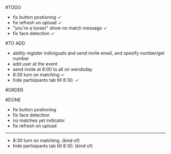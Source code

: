#TODO

- fix button postioning ✓
- fix refresh on upload ✓
- "you're a looser" show no match message ✓
- fix face detection ✓

#TO ADD
- ability register indiviguals and send invite email, and spesify number/get number
- add user at the event
- send invite at 6:00 to all on wendsday
- 8:30 turn on matching ✓
- hide partisipants tab till 8:30. ✓


#ORDER


#DONE
- fix button postioning
- fix face detection
- no matches yet indicator
- fix refresh on upload
- ----------------------------
- 8:30 turn on matching. (kind of)
- hide partisipants tab till 8:30. (kind of)